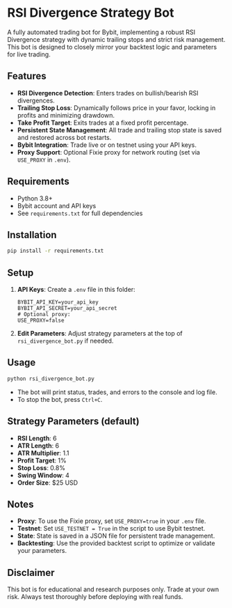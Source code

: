 # RSI Divergence Strategy Bot

A fully automated trading bot for Bybit, implementing a robust RSI Divergence strategy with dynamic trailing stops and strict risk management. This bot is designed to closely mirror your backtest logic and parameters for live trading.

## Features
- **RSI Divergence Detection**: Enters trades on bullish/bearish RSI divergences.
- **Trailing Stop Loss**: Dynamically follows price in your favor, locking in profits and minimizing drawdown.
- **Take Profit Target**: Exits trades at a fixed profit percentage.
- **Persistent State Management**: All trade and trailing stop state is saved and restored across bot restarts.
- **Bybit Integration**: Trade live or on testnet using your API keys.
- **Proxy Support**: Optional Fixie proxy for network routing (set via `USE_PROXY` in `.env`).

## Requirements
- Python 3.8+
- Bybit account and API keys
- See `requirements.txt` for full dependencies

## Installation
```bash
pip install -r requirements.txt
```

## Setup
1. **API Keys**: Create a `.env` file in this folder:
   ```
   BYBIT_API_KEY=your_api_key
   BYBIT_API_SECRET=your_api_secret
   # Optional proxy:
   USE_PROXY=false
   ```
2. **Edit Parameters**: Adjust strategy parameters at the top of `rsi_divergence_bot.py` if needed.

## Usage
```bash
python rsi_divergence_bot.py
```
- The bot will print status, trades, and errors to the console and log file.
- To stop the bot, press `Ctrl+C`.

## Strategy Parameters (default)
- **RSI Length**: 6
- **ATR Length**: 6
- **ATR Multiplier**: 1.1
- **Profit Target**: 1%
- **Stop Loss**: 0.8%
- **Swing Window**: 4
- **Order Size**: $25 USD

## Notes
- **Proxy**: To use the Fixie proxy, set `USE_PROXY=true` in your `.env` file.
- **Testnet**: Set `USE_TESTNET = True` in the script to use Bybit testnet.
- **State**: State is saved in a JSON file for persistent trade management.
- **Backtesting**: Use the provided backtest script to optimize or validate your parameters.

## Disclaimer
This bot is for educational and research purposes only. Trade at your own risk. Always test thoroughly before deploying with real funds.
